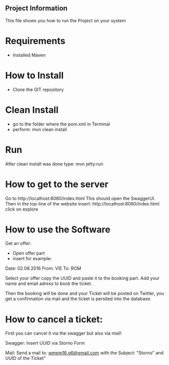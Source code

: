 ## Project Information ##

This file shows you how to run the Project on your system

# Requirements #
 
* Installed Maven
 
# How to Install # 

* Clone the GIT repository

# Clean Install #

* go to the folder where the pom.xml in Terminal
* perform: mvn clean install

# Run # 

After clean install was done type:
mvn jetty:run 

# How to get to the server # 

Go to http://localhost:8080/index.html 
This should open the SwaggerUI.
Then in the top-line of the website insert:
http://localhost:8080/index.html 
click on explore

# How to use the Software # 

Get an offer:
* Open offer part
* insert for example:

Date: 02.08.2016
From: VIE
To: ROM

Select your offer copy the UUID and paste it to the booking part.
Add your name and email adress to book the ticket. 

Then the booking will be done and your Ticket will be posted on Twitter, you get a confirmation via mail and the ticket is persited into the database. 


# How to cancel a ticket: # 

First you can cancel it via the swagger but also via mail!

Swagger:
Insert UUID via Storno Form

Mail: 
Send a mail to: wmpm16.g6@gmail.com with the Subject: "Storno" and UUID of the Ticket"






